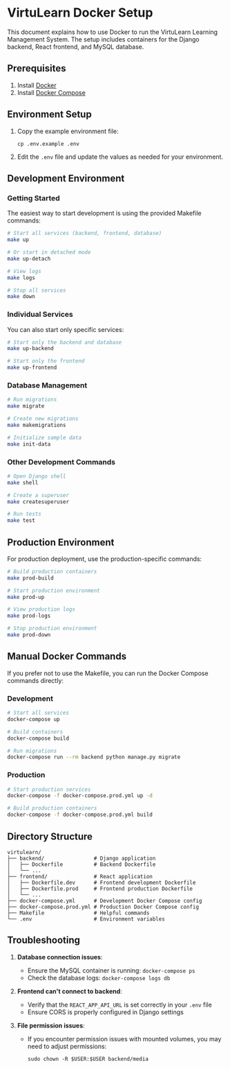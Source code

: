 # VirtuLearn Docker Setup

This document explains how to use Docker to run the VirtuLearn Learning Management System. The setup includes containers for the Django backend, React frontend, and MySQL database.

## Prerequisites

1. Install [Docker](https://docs.docker.com/get-docker/)
2. Install [Docker Compose](https://docs.docker.com/compose/install/)

## Environment Setup

1. Copy the example environment file:
   ```
   cp .env.example .env
   ```

2. Edit the `.env` file and update the values as needed for your environment.

## Development Environment

### Getting Started

The easiest way to start development is using the provided Makefile commands:

```bash
# Start all services (backend, frontend, database)
make up

# Or start in detached mode
make up-detach

# View logs
make logs

# Stop all services
make down
```

### Individual Services

You can also start only specific services:

```bash
# Start only the backend and database
make up-backend

# Start only the frontend
make up-frontend
```

### Database Management

```bash
# Run migrations
make migrate

# Create new migrations
make makemigrations

# Initialize sample data
make init-data
```

### Other Development Commands

```bash
# Open Django shell
make shell

# Create a superuser
make createsuperuser

# Run tests
make test
```

## Production Environment

For production deployment, use the production-specific commands:

```bash
# Build production containers
make prod-build

# Start production environment
make prod-up

# View production logs
make prod-logs

# Stop production environment
make prod-down
```

## Manual Docker Commands

If you prefer not to use the Makefile, you can run the Docker Compose commands directly:

### Development

```bash
# Start all services
docker-compose up

# Build containers
docker-compose build

# Run migrations
docker-compose run --rm backend python manage.py migrate
```

### Production

```bash
# Start production services
docker-compose -f docker-compose.prod.yml up -d

# Build production containers
docker-compose -f docker-compose.prod.yml build
```

## Directory Structure

```
virtulearn/
├── backend/                # Django application
│   ├── Dockerfile          # Backend Dockerfile
│   └── ...
├── frontend/               # React application
│   ├── Dockerfile.dev      # Frontend development Dockerfile
│   ├── Dockerfile.prod     # Frontend production Dockerfile
│   └── ...
├── docker-compose.yml      # Development Docker Compose config
├── docker-compose.prod.yml # Production Docker Compose config
├── Makefile                # Helpful commands
└── .env                    # Environment variables
```

## Troubleshooting

1. **Database connection issues**:
   - Ensure the MySQL container is running: `docker-compose ps`
   - Check the database logs: `docker-compose logs db`

2. **Frontend can't connect to backend**:
   - Verify that the `REACT_APP_API_URL` is set correctly in your `.env` file
   - Ensure CORS is properly configured in Django settings

3. **File permission issues**:
   - If you encounter permission issues with mounted volumes, you may need to adjust permissions:
     ```
     sudo chown -R $USER:$USER backend/media
     ```